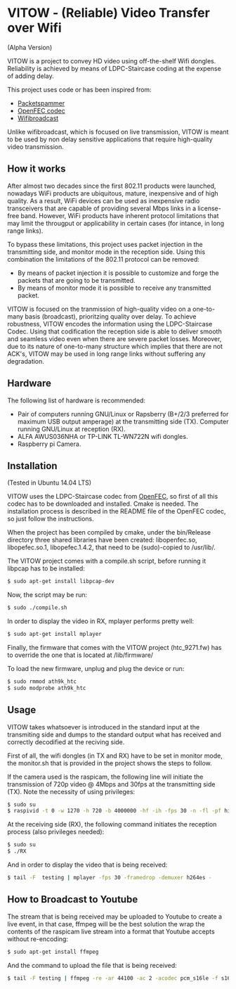 #  VITOW - (Reliable) Video Transfer over Wifi

(Alpha Version)

VITOW is a project to convey HD video using off-the-shelf Wifi dongles. Reliability is achieved by means of LDPC-Staircase coding at the expense of adding delay. 

This project uses code or has been inspired from:  

  - [Packetspammer](https://warmcat.com/git/packetspammer/) 
  - [OpenFEC codec](http://openfec.org/)
  - [Wifibroadcast](https://befinitiv.wordpress.com/wifibroadcast-analog-like-transmission-of-live-video-data/)

Unlike wifibroadcast, which is focused on live transmission, VITOW is meant to be used by non delay sensitive applications that require high-quality video transmission.  


## How it works

After almost two decades since the first 802.11 products were launched, nowadays WiFi products are ubiquitous, mature, inexpensive and of high quality.
As a result, WiFi devices can be used as inexpensive radio transceivers that are capable of providing several Mbps links in a license-free band.
However, WiFi products have inherent protocol limitations that may limit the througput or applicability in certain cases (for intance, in long range links).

To bypass these limitations, this project uses packet injection in the transmitting side, and monitor mode in the reception side. Using this combination the limitations of the 802.11 protocol can be removed: 

- By means of packet injection it is possible to customize and forge the packets that are going to be transmitted.
- By means of monitor mode it is possible to receive any transmitted packet.

VITOW is focused on the tranmission of high-quality video on a one-to-many basis (broadcast), prioritzing quality over delay. To achieve robustness, VITOW encodes the information using the LDPC-Staircase Codec. Using that codification the reception side is able to deliver smooth and seamless video even when there are severe packet losses.
Moreover, due to its nature of one-to-many structure which implies that there are not ACK's, VITOW may be used in long range links without suffering any degradation. 



## Hardware

The following list of hardware is recommended: 

- Pair of computers running GNU/Linux or Rapsberry (B+/2/3 preferred for maximum USB output amperage) at the transmitting side  (TX). Computer running GNU/Linux at reception (RX). 
- ALFA AWUS036NHA or TP-LINK TL-WN722N wifi dongles. 
- Raspberry pi Camera. 

## Installation 

(Tested in Ubuntu 14.04 LTS)

VITOW uses the LDPC-Staircase codec from [OpenFEC](http://openfec.org/), so first of all this codec has to be downloaded and installed. Cmake is needed. The installation process is described in the README file of the OpenFEC codec, so just follow the instructions. 

When the project has been compiled by cmake, under the bin/Release directory three shared libraries have been created: libopenfec.so, libopefec.so.1, libopefec.1.4.2, that need to be (sudo)-copied to /usr/lib/.

The VITOW project comes with a compile.sh script, before running it libpcap has to be installed: 

```sh
$ sudo apt-get install libpcap-dev 
```

Now, the script may be run: 

```sh
$ sudo ./compile.sh
```


In order to display the video in RX, mplayer performs pretty well: 

```sh
$ sudo apt-get install mplayer
```


Finally, the firmware that comes with the VITOW project (htc_9271.fw) has to override the one that is located at /lib/firmware/

To load the new firmware, unplug and plug the device or run: 

```sh
$ sudo rmmod ath9k_htc
$ sudo modprobe ath9k_htc
```

## Usage

VITOW takes whatsoever is introduced in the standard input at the transmiting side and dumps to the standard output what has received and correctly decodified at the reciving side. 

First of all, the wifi dongles (in TX and RX) have to be set in monitor mode, the monitor.sh that is provided in the project shows the steps to follow. 

If the camera used is the raspicam, the following line will initiate the transmission of 720p video @ 4Mbps and 30fps at the transmitting side (TX). Note the necessity of using privileges:

```sh
$ sudo su
$ raspivid -t 0 -w 1270 -h 720 -b 4000000 -hf -ih -fps 30 -n -fl -pf high -o - | ./TX
```

At the receiving side (RX), the following command initiates the reception process (also privileges needed):

```sh
$ sudo su
$ ./RX
```

And in order to display the video that is being received:

```sh
$ tail -F  testing | mplayer -fps 30 -framedrop -demuxer h264es -
```

## How to Broadcast to Youtube

The stream that is being received may be uploaded to Youtube to create a live event, in that case, ffmpeg will be the best solution the wrap the contents of the raspicam live stream into a format that Youtube accepts without re-encoding:


```sh
$ sudo apt-get install ffmpeg 
```

And the command to upload the file that is being received: 

```sh
$ tail -F testing | ffmpeg -re -ar 44100 -ac 2 -acodec pcm_s16le -f s16le -ac 2 -i /dev/zero -f h264 -i - -vcodec copy -acodec aac -ab 128k -g 50 -strict experimental -f flv rtmp://a.rtmp.youtube.com/live2/urlYoutubeBroadcas
```

 




